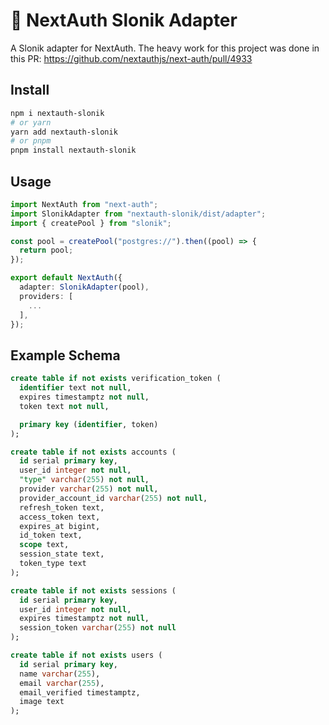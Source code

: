 # 🐘 NextAuth Slonik Adapter

A Slonik adapter for NextAuth. The heavy work for this project was done in this PR: https://github.com/nextauthjs/next-auth/pull/4933

## Install

```bash
npm i nextauth-slonik
# or yarn
yarn add nextauth-slonik
# or pnpm
pnpm install nextauth-slonik
```

## Usage

```ts
import NextAuth from "next-auth";
import SlonikAdapter from "nextauth-slonik/dist/adapter";
import { createPool } from "slonik";

const pool = createPool("postgres://").then((pool) => {
  return pool;
});

export default NextAuth({
  adapter: SlonikAdapter(pool),
  providers: [
    ...
  ],
});

```

## Example Schema

```sql
create table if not exists verification_token (
  identifier text not null,
  expires timestamptz not null,
  token text not null,

  primary key (identifier, token)
);

create table if not exists accounts (
  id serial primary key,
  user_id integer not null,
  "type" varchar(255) not null,
  provider varchar(255) not null,
  provider_account_id varchar(255) not null,
  refresh_token text,
  access_token text,
  expires_at bigint,
  id_token text,
  scope text,
  session_state text,
  token_type text
);

create table if not exists sessions (
  id serial primary key,
  user_id integer not null,
  expires timestamptz not null,
  session_token varchar(255) not null
);

create table if not exists users (
  id serial primary key,
  name varchar(255),
  email varchar(255),
  email_verified timestamptz,
  image text
);

```
